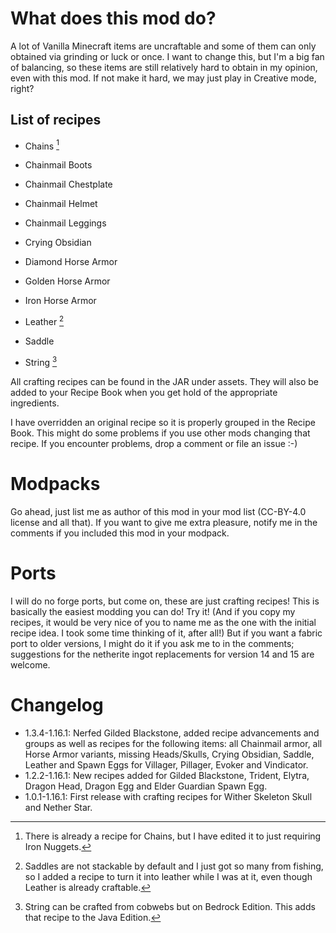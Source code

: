 What does this mod do?
==================
A lot of Vanilla Minecraft items are uncraftable and some of them can only obtained via grinding or luck or once. I want to change this, but I'm a big fan of balancing, so these items are still relatively hard to obtain in my opinion, even with this mod. If not make it hard, we may just play in Creative mode, right?

List of recipes
------------------
* Chains [^1]

* Chainmail Boots

* Chainmail Chestplate

* Chainmail Helmet

* Chainmail Leggings

* Crying Obsidian

* Diamond Horse Armor

* Golden Horse Armor

* Iron Horse Armor

* Leather [^2]

* Saddle

* String [^3]

All crafting recipes can be found in the JAR under assets. They will also be added to your Recipe Book when you get hold of the appropriate ingredients.

[^1]: There is already a recipe for Chains, but I have edited it to just requiring Iron Nuggets.

[^2]: Saddles are not stackable by default and I just got so many from fishing, so I added a recipe to turn it into leather while I was at it, even though Leather is already craftable.

[^3]: String can be crafted from cobwebs but on Bedrock Edition. This adds that recipe to the Java Edition.

I have overridden an original recipe so it is properly grouped in the Recipe Book. This might do some problems if you use other mods changing that recipe. If you encounter problems, drop a comment or file an issue :-)

Modpacks
==================
Go ahead, just list me as author of this mod in your mod list (CC-BY-4.0 license and all that). If you want to give me extra pleasure, notify me in the comments if you included this mod in your modpack.

Ports
==================
I will do no forge ports, but come on, these are just crafting recipes! This is basically the easiest modding you can do! Try it! (And if you copy my recipes, it would be very nice of you to name me as the one with the initial recipe idea. I took some time thinking of it, after all!)
But if you want a fabric port to older versions, I might do it if you ask me to in the comments; suggestions for the netherite ingot replacements for version 14 and 15 are welcome.

Changelog
==================
* 1.3.4-1.16.1: Nerfed Gilded Blackstone, added recipe advancements and groups as well as recipes for the following items: all Chainmail armor, all Horse Armor variants, missing Heads/Skulls, Crying Obsidian, Saddle, Leather and Spawn Eggs for Villager, Pillager, Evoker and Vindicator.
* 1.2.2-1.16.1: New recipes added for Gilded Blackstone, Trident, Elytra, Dragon Head,
Dragon Egg and Elder Guardian Spawn Egg.
* 1.0.1-1.16.1: First release with crafting recipes for Wither Skeleton Skull and Nether Star.
